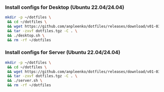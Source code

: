 ### Install configs for Desktop (Ubuntu 22.04/24.04)

```bash
mkdir -p ~/dotfiles \
 && cd ~/dotfiles \
 && wget https://github.com/anpleenko/dotfiles/releases/download/v01-03-2025-06h-39m-21s/dotfiles.tgz \
 && tar -zxvf dotfiles.tgz -C . \
 && ./desktop.sh \
 && rm -rf ~/dotfiles
```

### Install configs for Server (Ubuntu 22.04/24.04)

```bash
mkdir -p ~/dotfiles \
 && cd ~/dotfiles \
 && wget https://github.com/anpleenko/dotfiles/releases/download/v01-03-2025-06h-39m-21s/dotfiles.tgz \
 && tar -zxvf dotfiles.tgz -C . \
 && ./server.sh \
 && rm -rf ~/dotfiles
```
